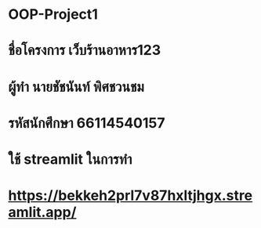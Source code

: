 # OOP-Project1

# ชื่อโครงการ เว็บร้านอาหาร123


# ผู้ทำ นายชัชนันท์ พิศชวนชม
# รหัสนักศึกษา 66114540157  



# ใช้ streamlit ในการทำ
# https://bekkeh2prl7v87hxltjhgx.streamlit.app/


